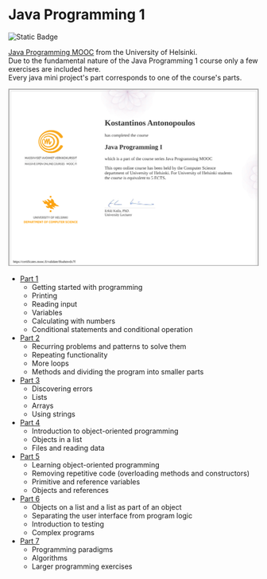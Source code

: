 # Java Programming 1
![Static Badge](https://img.shields.io/badge/NetBeans%20-%20teal?style=for-the-badge&logo=apachenetbeanside&logoColor=black)

[Java Programming MOOC](https://java-programming.mooc.fi/) from the University of Helsinki.\
Due to the fundamental nature of the Java Programming 1 course only a few exercises are included here.\
Every java mini project's part corresponds to one of the course's parts.


![Certificate](certificate-java-programming-i.png)
- [Part 1](https://java-programming.mooc.fi/part-1)
  - Getting started with programming
  - Printing
  - Reading input
  - Variables
  - Calculating with numbers
  - Conditional statements and conditional operation
- [Part 2](https://java-programming.mooc.fi/part-2)
  - Recurring problems and patterns to solve them
  - Repeating functionality
  - More loops
  - Methods and dividing the program into smaller parts
- [Part 3](https://java-programming.mooc.fi/part-3)
  - Discovering errors
  - Lists
  - Arrays
  - Using strings
- [Part 4](https://java-programming.mooc.fi/part-4)
  - Introduction to object-oriented programming
  - Objects in a list
  - Files and reading data
- [Part 5](https://java-programming.mooc.fi/part-5)
  - Learning object-oriented programming
  - Removing repetitive code (overloading methods and constructors)
  - Primitive and reference variables
  - Objects and references
- [Part 6](https://java-programming.mooc.fi/part-6)
  - Objects on a list and a list as part of an object
  - Separating the user interface from program logic
  - Introduction to testing
  - Complex programs
- [Part 7](https://java-programming.mooc.fi/part-7)
  - Programming paradigms
  - Algorithms
  - Larger programming exercises
